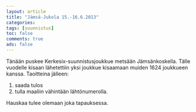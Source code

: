 ```yaml
---
layout: article
title: "Jämsä-Jukola 15.-16.6.2013"
categories:
tags: [suunnistus]
toc: false
comments: true
ads: false
---
```


Tänään puskee Kerkesix-suunnistusjoukkue metsään Jämsänkoskella. Tälle
vuodelle kisaan lähetettiin yksi joukkue kisaamaan muiden 1624 joukkueen
kanssa. Taoitteina jälleen:

1.  saada tulos
2.  tulla maaliin vähintään lähtönumerolla.

Hauskaa tulee olemaan joka tapauksessa. 
